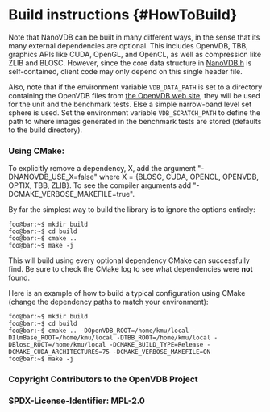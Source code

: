 # Build instructions {#HowToBuild}

Note that NanoVDB can be built in many different ways, in the sense that its many external dependencies are optional. This includes OpenVDB, TBB, graphics APIs like CUDA, OpenGL, and OpenCL, as well as compression like ZLIB and BLOSC.
However, since the core data structure in [NanoVDB.h](../include/nanovdb/NanoVDB.h) is self-contained, client code may only depend on this single header file. 

Also, note that if the environment variable `VDB_DATA_PATH` is set to a directory containing the OpenVDB files from [the OpenVDB web site](http://www.openvdb.org/download), they will be used for the unit and the benchmark tests. Else a simple narrow-band level set sphere is used. Set the environment variable `VDB_SCRATCH_PATH` to define the path to where images generated in the benchmark tests are stored (defaults to the build directory).

### Using CMake:

To explicitly remove a dependency, X, add the argument "-DNANOVDB_USE_X=false" where X = {BLOSC, CUDA, OPENCL, OPENVDB, OPTIX, TBB, ZLIB}. 
To see the compiler arguments add "-DCMAKE_VERBOSE_MAKEFILE=true".

By far the simplest way to build the library is to ignore the options entirely:
  ```console
  foo@bar:~$ mkdir build
  foo@bar:~$ cd build
  foo@bar:~$ cmake ..
  foo@bar:~$ make -j
  ```
This will build using every optional dependency CMake can successfully find. Be sure to check the CMake log to see what dependencies were **not** found.

Here is an example of how to build a typical configuration using CMake (change the dependency paths to match your environment):
  ```console
  foo@bar:~$ mkdir build
  foo@bar:~$ cd build
  foo@bar:~$ cmake .. -DOpenVDB_ROOT=/home/kmu/local -DIlmBase_ROOT=/home/kmu/local -DTBB_ROOT=/home/kmu/local -DBlosc_ROOT=/home/kmu/local -DCMAKE_BUILD_TYPE=Release -DCMAKE_CUDA_ARCHITECTURES=75 -DCMAKE_VERBOSE_MAKEFILE=ON
  foo@bar:~$ make -j
  ```

### Copyright Contributors to the OpenVDB Project
### SPDX-License-Identifier: MPL-2.0